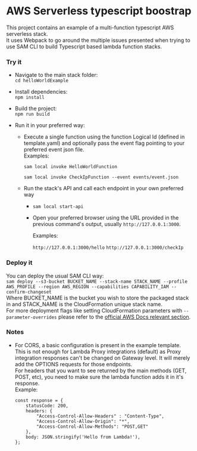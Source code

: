 # AWS Serverless typescript boostrap


This project contains an example of a multi-function typescript AWS serverless stack. <br />
It uses Webpack to go around the multiple issues presented when trying to use SAM CLI 
to build Typescript based lambda function stacks.

### Try it
- Navigate to the main stack folder:  
`cd helloWorldExample`
- Install dependencies:  
`npm install`
- Build the project:  
`npm run build`
- Run it in your preferred way:

    - Execute a single function 
    using the function Logical Id (defined in template.yaml) 
    and optionally pass the event flag pointing to your preferred event json file.  
    Examples:  
    
        `sam local invoke HelloWorldFunction`  
        
        `sam local invoke CheckIpFunction --event events/event.json`

    - Run the stack's API and call each endpoint in your own preferred way
        - `sam local start-api`
        - Open your preferred browser using the URL provided in the previous command's output, usually `http://127.0.0.1:3000`.  
        
            Examples:  
            
            `http://127.0.0.1:3000/hello`
            `http://127.0.0.1:3000/checkIp`
            

### Deploy it

You can deploy the usual SAM CLI way:  
`sam deploy --s3-bucket BUCKET_NAME --stack-name STACK_NAME --profile AWS_PROFILE --region AWS_REGION --capabilities CAPABILITY_IAM --confirm-changeset`  
Where BUCKET_NAME is the bucket you wish to store the packaged stack in and STACK_NAME is the CloudFormation unique stack name.  
For more deployment flags like setting CloudFormation parameters with `--parameter-overrides` please refer to the [official AWS Docs relevant section](https://docs.aws.amazon.com/serverless-application-model/latest/developerguide/sam-cli-command-reference-sam-deploy.html).


### Notes
- For CORS, a basic configuration is present in the example template.  
  This is not enough for Lambda Proxy integrations (default) as Proxy integration responses can't be changed on Gateway level.
  It will merely add the OPTIONS requests for those endpoints.  
  For headers that you want to see returned by the main methods (GET, POST, etc), you need to make sure the lambda function adds it in it's response.  
  Example:  
    ```
    const response = {
        statusCode: 200,
        headers: {
            "Access-Control-Allow-Headers" : "Content-Type",
            "Access-Control-Allow-Origin": "*",
            "Access-Control-Allow-Methods": "POST,GET"
        },
        body: JSON.stringify('Hello from Lambda!'),
    };
    ```
